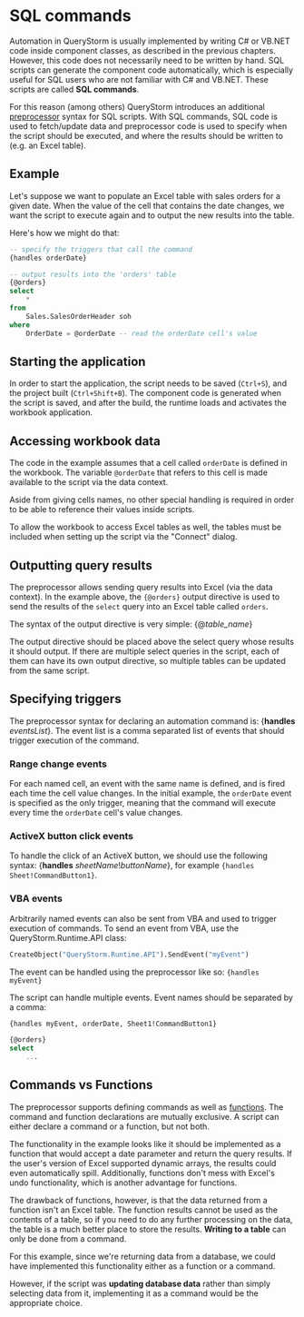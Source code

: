 # SQL commands

Automation in QueryStorm is usually implemented by writing C# or VB.NET code inside component classes, as described in the previous chapters. However, this code does not necessarily need to be written by hand. SQL scripts can generate the component code automatically, which is especially useful for SQL users who are not familiar with C# and VB.NET. These scripts are called **SQL commands**.

For this reason (among others) QueryStorm introduces an additional [preprocessor](todo) syntax for SQL scripts. With SQL commands, SQL code is used to fetch/update data and preprocessor code is used to specify when the script should be executed, and where the results should be written to (e.g. an Excel table).

## Example

Let's suppose we want to populate an Excel table with sales orders for a given date. When the value of the cell that contains the date changes, we want the script to execute again and to output the new results into the table.

Here's how we might do that:

```sql
-- specify the triggers that call the command
{handles orderDate}

-- output results into the 'orders' table
{@orders}
select
	*
from
	Sales.SalesOrderHeader soh
where
	OrderDate = @orderDate -- read the orderDate cell's value
```

## Starting the application

In order to start the application, the script needs to be saved (`Ctrl+S`), and the project built (`Ctrl+Shift+B`). The component code is generated when the script is saved, and after the build, the runtime loads and activates the workbook application.

## Accessing workbook data

The code in the example assumes that a cell called `orderDate` is defined in the workbook. The variable `@orderDate` that refers to this cell is made available to the script via the data context.

Aside from giving cells names, no other special handling is required in order to be able to reference their values inside scripts.

To allow the workbook to access Excel tables as well, the tables must be included when setting up the script via the "Connect" dialog.

## Outputting query results

The preprocessor allows sending query results into Excel (via the data context). In the example above, the `{@orders}` output directive is used to send the results of the `select` query into an Excel table called `orders`.

The syntax of the output directive is very simple: {@*table_name*}

The output directive should be placed above the select query whose results it should output. If there are multiple select queries in the script, each of them can have its own output directive, so multiple tables can be updated from the same script.

## Specifying triggers

The preprocessor syntax for declaring an automation command is: {**handles** *eventsList*}. The event list is a comma separated list of events that should trigger execution of the command.

### Range change events

For each named cell, an event with the same name is defined, and is fired each time the cell value changes. In the initial example, the `orderDate` event is specified as the only trigger, meaning that the command will execute every time the `orderDate` cell's value changes.

### ActiveX button click events

To handle the click of an ActiveX button, we should use the following syntax: {**handles** *sheetName*!*buttonName*}, for example `{handles Sheet!CommandButton1}`.

### VBA events

Arbitrarily named events can also be sent from VBA and used to trigger execution of commands. To send an event from VBA, use the QueryStorm.Runtime.API class:

```vb
CreateObject("QueryStorm.Runtime.API").SendEvent("myEvent")
```

The event can be handled using the preprocessor like so: `{handles myEvent}`

The script can handle multiple events. Event names should be separated by a comma:

```sql
{handles myEvent, orderDate, Sheet1!CommandButton1}

{@orders}
select
    ...
```

## Commands vs Functions

The preprocessor supports defining commands as well as [functions](todo). The command and function declarations are mutually exclusive. A script can either declare a command or a function, but not both.

The functionality in the example looks like it should be implemented as a function that would accept a date parameter and return the query results. If the user's version of Excel supported dynamic arrays, the results could even automatically spill. Additionally, functions don't mess with Excel's undo functionality, which is another advantage for functions.

The drawback of functions, however, is that the data returned from a function isn't an Excel table. The function results cannot be used as the contents of a table, so if you need to do any further processing on the data, the table is a much better place to store the results. **Writing to a table** can only be done from a command.

For this example, since we're returning data from a database, we could have implemented this functionality either as a function or a command.

However, if the script was **updating database data** rather than simply selecting data from it, implementing it as a command would be the appropriate choice.
